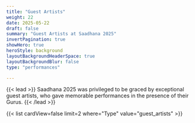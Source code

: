 ```yaml
---
title: "Guest Artists"
weight: 22
date: 2025-05-22
draft: false
summary: "Guest Artists at Saadhana 2025"
invertPagination: true
showHero: true
heroStyle: background
layoutBackgroundHeaderSpace: true
layoutBackgroundBlur: false
type: "performances"

---
```

{{< lead >}}
Saadhana 2025 was privileged to be graced by exceptional guest artists, who gave memorable performances in the presence of their Gurus.
{{< /lead >}}

{{< list cardView=false limit=2 where="Type" value="guest_artists" >}}



